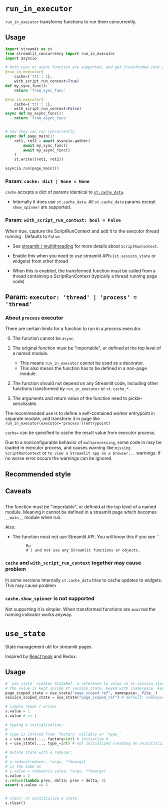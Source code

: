 # `run_in_executor`

`run_in_executor` transforms functions to run them concurrently.

## Usage

```py
import streamit as st
from streamlit_concurrency import run_in_executor
import asyncio

# both sync or async function are supported, and get transformed into async function
@run_in_executor(
    cache={'ttl': 1},
    with_script_run_context=True)
def my_sync_func():
    return 'from_sync_func'

@run_in_executor(
    cache={'ttl': 1},
    with_script_run_context=False)
async def my_async_func():
    return 'from_async_func'


# now they can run concurrently
async def page_main():
    ret1, ret2 = await asyncio.gather(
        await my_sync_func()
        await my_async_func()
    )
    st.write((ret1, ret2))

asyncio.run(page_main())
```

### Param: `cache: dict | None = None`

`cache` accepts a dict of params identical to [`st.cache_data`](https://docs.streamlit.io/develop/api-reference/caching-and-state/st.cache_data).

- Internally it does use `st.cache_data`. All `st.cache_data` params except `show_spinner` are supported.


### Param: `with_script_run_context: bool = False`

When true, capture the ScriptRunContext and add it to the executor thread running . Defaults to `False`.

- See [streamlit / multithreading](https://docs.streamlit.io/develop/concepts/design/multithreading) for more details about `ScriptRunContext`.

- Enable this when you need to use streamlit APIs (`st.session_state` or widgets) from other thread

- When this is enabled, the transformed function must be called from a thread containing a ScriptRunContext (typically a thread running page code)

## Param: `executor: 'thread' | 'process' = 'thread'`


### About `process` executor

There are certain limits for a function to run in a _process_ executor.

0. The function cannot be `async`.

1. The original function must be "importable", or defined at the top level of a named module.
    - This means `run_in_executor` cannot be used as a decorator.
    - This also means the function has to be defined in a non-page module.

2. The function should not depend on any Streamlit code, including other functions transformed by `run_in_executor` or `st.cache_*`.

3. The arguments and return value of the function need to pickle-serializable.

The recommended use is to define a self-contained worker entrypoint in separate module, and transform it in page like `run_in_executor(executor='process')(entrypoint)`

`cache=` can be specified to cache the result value from executor process.

Due to a nonconfigurable behavior of `multprocessing`, some code in may be loaded in executor process, and causes warning like `missing ScriptRunContext` or `to view a Streamlit app on a browser...` warnings. If no worse error occurs the warnings can be ignored.


## Recommended style



## Caveats

##

The function must be "importable", or defined at the top level of a named module. Meaning it cannot be defined in a streamlit page which becomes `__main__` module when run.

Also:

- The function must not use Streamlit API. You will know this if you see ``


            Ru
            # ) and not use any Streamlit functions or objects.

### `cache` and `with_script_run_context` together may cause problem

In some versions
Internally `st.cache_data` tries to cache updates to widgets. This may cause problem 

### `cache.show_spinner` is not supported

Not supporting it is simpler. When transformed functions are `await`ed the running indicator works anyway.

# `use_state`

State management util for streamlit pages.

Inspired by [React hook](https://react.dev/reference/react/hooks) and Redux.

## Usage

```py
# `use_state` creates StateRef, a reference to value in st.session_state.
# The value is kept inside st.session_state, keyed with (namespace, key) tuple
page_scoped_state = use_state("page_scoped_ref", namespace=__file__)
session_scoped_state = use_state("page_scoped_ref") # default: namespace=None

# simple reads / writes
s.value = 1
s.value # => 1

# typing & initialization:
#
# type is infered from `factory` callable or `type_`
s = use_state(..., factory=int) # initialize 0
s = use_state(..., type_=int) # not initialized (reading an uninitialized state throws KeyError)

# mutate state with a reducer:
# 
# s.reduce(reducer, *args, **kwargs)
# is the same as
# s.value = reducer(s.value, *args, **kwargs)
s.value = 2
s.reduce(lambda prev, delta: prev + delta, 3)
assert s.value == 5


# clear: or uninitialize a state
s.clear()
```